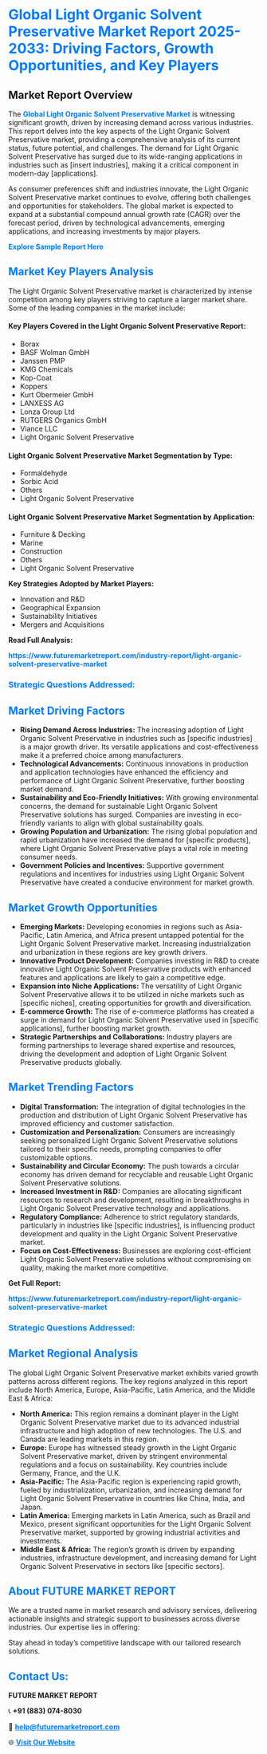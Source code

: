 <h1 style="color: #007BFF;">Global Light Organic Solvent Preservative Market Report 2025-2033: Driving Factors, Growth Opportunities, and Key Players</h1>

<section id="overview">
<h2>Market Report Overview</h2>
<p>The <a href="https://www.futuremarketreport.com/industry-report/light-organic-solvent-preservative-market" style="color: #007BFF; text-decoration: none;"><strong>Global Light Organic Solvent Preservative Market</strong></a> is witnessing significant growth, driven by increasing demand across various industries. This report delves into the key aspects of the Light Organic Solvent Preservative market, providing a comprehensive analysis of its current status, future potential, and challenges. The demand for Light Organic Solvent Preservative has surged due to its wide-ranging applications in industries such as [insert industries], making it a critical component in modern-day [applications].</p>
<p>As consumer preferences shift and industries innovate, the Light Organic Solvent Preservative market continues to evolve, offering both challenges and opportunities for stakeholders. The global market is expected to expand at a substantial compound annual growth rate (CAGR) over the forecast period, driven by technological advancements, emerging applications, and increasing investments by major players.</p>
</section>

<section id="overview">
<p><a href="https://www.futuremarketreport.com/request-sample/reportId=98841" style="color: #007BFF; text-decoration: none;"><strong>Explore Sample Report Here</strong></a></p>
</section>

<section id="key-players">
<h2 style="color: #007BFF;">Market Key Players Analysis</h2>
<p>The Light Organic Solvent Preservative market is characterized by intense competition among key players striving to capture a larger market share. Some of the leading companies in the market include:</p>
<h4>Key Players Covered in the Light Organic Solvent Preservative Report:</h4>
<ul><li>Borax</li><li>BASF Wolman GmbH</li><li>Janssen PMP</li><li>KMG Chemicals</li><li>Kop-Coat</li><li>Koppers</li><li>Kurt Obermeier GmbH</li><li>LANXESS AG</li><li>Lonza Group Ltd</li><li>RUTGERS Organics GmbH</li><li>Viance LLC</li><li>Light Organic Solvent Preservative</li></ul>
<h4>Light Organic Solvent Preservative Market Segmentation by Type:</h4>
<ul><li>Formaldehyde</li><li>Sorbic Acid</li><li>Others</li><li>Light Organic Solvent Preservative</li></ul>

<h4>Light Organic Solvent Preservative Market Segmentation by Application:</h4>
<ul><li>Furniture &amp; Decking</li><li>Marine</li><li>Construction</li><li>Others</li><li>Light Organic Solvent Preservative</li></ul>
<p><strong>Key Strategies Adopted by Market Players:</strong></p>
<ul>
<li>Innovation and R&D</li>
<li>Geographical Expansion</li>
<li>Sustainability Initiatives</li>
<li>Mergers and Acquisitions</li>
</ul>
</section>

<section>
<p><strong>Read Full Analysis: </strong></p><a href="https://www.futuremarketreport.com/industry-report/light-organic-solvent-preservative-market" style="color: #007BFF; text-decoration: none;"><strong>https://www.futuremarketreport.com/industry-report/light-organic-solvent-preservative-market</strong></a>
<h3 style="color: #007BFF;">Strategic Questions Addressed:</h3>
</section>

<section id="driving-factors">
<h2 style="color: #007BFF;">Market Driving Factors</h2>
<ul>
<li><strong>Rising Demand Across Industries:</strong> The increasing adoption of Light Organic Solvent Preservative in industries such as [specific industries] is a major growth driver. Its versatile applications and cost-effectiveness make it a preferred choice among manufacturers.</li>
<li><strong>Technological Advancements:</strong> Continuous innovations in production and application technologies have enhanced the efficiency and performance of Light Organic Solvent Preservative, further boosting market demand.</li>
<li><strong>Sustainability and Eco-Friendly Initiatives:</strong> With growing environmental concerns, the demand for sustainable Light Organic Solvent Preservative solutions has surged. Companies are investing in eco-friendly variants to align with global sustainability goals.</li>
<li><strong>Growing Population and Urbanization:</strong> The rising global population and rapid urbanization have increased the demand for [specific products], where Light Organic Solvent Preservative plays a vital role in meeting consumer needs.</li>
<li><strong>Government Policies and Incentives:</strong> Supportive government regulations and incentives for industries using Light Organic Solvent Preservative have created a conducive environment for market growth.</li>
</ul>
</section>

<section id="growth-opportunities">
<h2 style="color: #007BFF;">Market Growth Opportunities</h2>
<ul>
<li><strong>Emerging Markets:</strong> Developing economies in regions such as Asia-Pacific, Latin America, and Africa present untapped potential for the Light Organic Solvent Preservative market. Increasing industrialization and urbanization in these regions are key growth drivers.</li>
<li><strong>Innovative Product Development:</strong> Companies investing in R&D to create innovative Light Organic Solvent Preservative products with enhanced features and applications are likely to gain a competitive edge.</li>
<li><strong>Expansion into Niche Applications:</strong> The versatility of Light Organic Solvent Preservative allows it to be utilized in niche markets such as [specific niches], creating opportunities for growth and diversification.</li>
<li><strong>E-commerce Growth:</strong> The rise of e-commerce platforms has created a surge in demand for Light Organic Solvent Preservative used in [specific applications], further boosting market growth.</li>
<li><strong>Strategic Partnerships and Collaborations:</strong> Industry players are forming partnerships to leverage shared expertise and resources, driving the development and adoption of Light Organic Solvent Preservative products globally.</li>
</ul>
</section>

<section id="trending-factors">
<h2 style="color: #007BFF;">Market Trending Factors</h2>
<ul>
<li><strong>Digital Transformation:</strong> The integration of digital technologies in the production and distribution of Light Organic Solvent Preservative has improved efficiency and customer satisfaction.</li>
<li><strong>Customization and Personalization:</strong> Consumers are increasingly seeking personalized Light Organic Solvent Preservative solutions tailored to their specific needs, prompting companies to offer customizable options.</li>
<li><strong>Sustainability and Circular Economy:</strong> The push towards a circular economy has driven demand for recyclable and reusable Light Organic Solvent Preservative solutions.</li>
<li><strong>Increased Investment in R&D:</strong> Companies are allocating significant resources to research and development, resulting in breakthroughs in Light Organic Solvent Preservative technology and applications.</li>
<li><strong>Regulatory Compliance:</strong> Adherence to strict regulatory standards, particularly in industries like [specific industries], is influencing product development and quality in the Light Organic Solvent Preservative market.</li>
<li><strong>Focus on Cost-Effectiveness:</strong> Businesses are exploring cost-efficient Light Organic Solvent Preservative solutions without compromising on quality, making the market more competitive.</li>
</ul>
</section>

<section>
<p><strong>Get Full Report: </strong></p><a href="https://www.futuremarketreport.com/industry-report/light-organic-solvent-preservative-market" style="color: #007BFF; text-decoration: none;"><strong>https://www.futuremarketreport.com/industry-report/light-organic-solvent-preservative-market</strong></a>
<h3 style="color: #007BFF;">Strategic Questions Addressed:</h3>
</section>


<section id="regional-analysis">
<h2 style="color: #007BFF;">Market Regional Analysis</h2>
<p>The global Light Organic Solvent Preservative market exhibits varied growth patterns across different regions. The key regions analyzed in this report include North America, Europe, Asia-Pacific, Latin America, and the Middle East & Africa:</p>
<ul>
<li><strong>North America:</strong> This region remains a dominant player in the Light Organic Solvent Preservative market due to its advanced industrial infrastructure and high adoption of new technologies. The U.S. and Canada are leading markets in this region.</li>
<li><strong>Europe:</strong> Europe has witnessed steady growth in the Light Organic Solvent Preservative market, driven by stringent environmental regulations and a focus on sustainability. Key countries include Germany, France, and the U.K.</li>
<li><strong>Asia-Pacific:</strong> The Asia-Pacific region is experiencing rapid growth, fueled by industrialization, urbanization, and increasing demand for Light Organic Solvent Preservative in countries like China, India, and Japan.</li>
<li><strong>Latin America:</strong> Emerging markets in Latin America, such as Brazil and Mexico, present significant opportunities for the Light Organic Solvent Preservative market, supported by growing industrial activities and investments.</li>
<li><strong>Middle East & Africa:</strong> The region’s growth is driven by expanding industries, infrastructure development, and increasing demand for Light Organic Solvent Preservative in sectors like [specific sectors].</li>
</ul>
</section>

<footer>
<h2 style="color: #007BFF;">About FUTURE MARKET REPORT</h2>
<p>We are a trusted name in market research and advisory services, delivering actionable insights and strategic support to businesses across diverse industries. Our expertise lies in offering:</p>

<p>Stay ahead in today’s competitive landscape with our tailored research solutions.</p>

<h2 style="color: #007BFF;">Contact Us:</h2>
<p><strong>FUTURE MARKET REPORT</strong></p>
<p>📞 <strong>+91 (883) 074-8030</strong></p>
<p>📧 <strong><a href="mailto:help@futuremarketreport.com" style="color: #007BFF;">help@futuremarketreport.com</a></strong></p>
<p>🌐 <strong><a href="https://www.futuremarketreport.com/" style="color: #007BFF;">Visit Our Website</a></strong></p>
</footer>